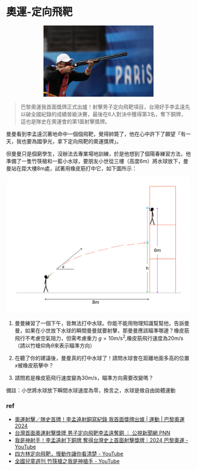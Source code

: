 # 奧運-定向飛靶

<p align="center">
	<img src="https://github.com/Achiwilms/Physicode/blob/main/%E6%AF%8F%E9%80%B1%E4%B8%80%E9%A1%8C/8_5_2024/img/proud_of_taiwan.jpg" alt="proud of taiwan!" width="300">
</p>

> 巴黎奧運我首面獎牌正式出爐！射擊男子定向飛靶項目，台灣好手李孟遠先以破全國紀錄的成績晉級決賽，最後在6人對決中獲得第3名，奪下銅牌，這也是隊史在奧運會的第1面射擊獎牌。

曼曼看到李孟遠沉著地命中一個個飛靶，覺得帥斃了，他在心中許下了願望「有一天，我也要為國爭光，拿下定向飛靶的奧運獎牌」。

但曼曼只是個窮學生，沒辦法去專業場地訓練，於是他想到了個陽春練習方法，他準備了一隻竹筷槍和一藍小水球，要朋友小世從三樓（高度6m）將水球放下，曼曼站在距大樓8m處，試著用橡皮筋打中它，如下圖所示：

<p align="center">
	<img src="https://github.com/Achiwilms/Physicode/blob/main/%E6%AF%8F%E9%80%B1%E4%B8%80%E9%A1%8C/8_5_2024/img/prob.jpg" alt="problem" width="500">
</p>

1. 曼曼練習了一個下午，皆無法打中水球。你能不能用物理知識幫幫他，告訴曼曼，如果在小世放下水球的瞬間曼曼就要射擊，那曼曼應該瞄準哪邊？橡皮筋飛行不考慮空氣阻力，但需考慮重力 $g=10\text{m}/\text{s}^2$,橡皮筋飛行速度為$20\text{m}/\text{s}$（請以竹槍仰角$\theta$來表示瞄準方向）

2. 在聽了你的建議後，曼曼真的打中水球了！請問水球會在距離地面多高的位置$x$被橡皮筋擊中？

1. 請問若是橡皮筋飛行速度變為$30\text{m}/\text{s}$，瞄準方向需要改變嗎？

備註：小世將水球放下瞬間水球速度為零，換言之，水球是做自由拋體運動

### ref
- [奧運射擊／隊史首牌！李孟遠射銅寫紀錄 我首面獎牌出爐 | 運動 | 巴黎奧運2024](https://udn.com/paris2024/story/124095/8138376)
- [台灣首面奧運射擊獎牌 男子定向飛靶李孟遠奪銅 ｜ 公視新聞網 PNN](https://news.pts.org.tw/article/708181)
- [我是神射手！李孟遠射下銅牌 奪得台灣史上首面射擊獎牌｜2024 巴黎奧運 - YouTube](https://www.youtube.com/watch?v=U6H9bvC0At8)
- [四方林定向飛靶，慢動作讓你看清楚 - YouTube](https://www.youtube.com/watch?v=-EqQsNov7g8)
- [全國兒童週刊 竹筷槍之我是神槍手 - YouTube](https://www.youtube.com/watch?v=ddXFrd-RCfQ)
